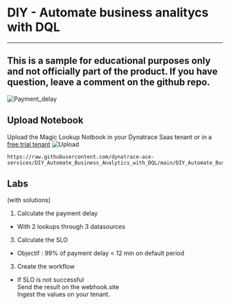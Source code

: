 # DIY - Automate business analitycs with DQL 
---


This is a sample for educational purposes only and not officially part of the product.
If you have question, leave a comment on the github repo.
---

![Payment_delay](https://github.com/dynatrace-ace-services/magic_lookup/blob/main/payment_delay.png?raw=true)

## Upload Notebook
Upload the Magic Lookup Notbook in your Dynatrace Saas tenant or in a [free trial tenant](https://www.dynatrace.com/trial) 
![Upload](https://github.com/dynatrace-ace-services/magic_lookup/blob/main/upload_notebook.png?raw=true)

    https://raw.githubusercontent.com/dynatrace-ace-services/DIY_Automate_Business_Analytics_with_DQL/main/DIY_Automate_Business_Analytics.json  


##  Labs
(with solutions) 
1) Calculate the payment delay  

- With 2 lookups through 3 datasources  

3) Calculate the SLO   

- Objectif : 99% of payment delay < 12 min on default period  

3) Create the workflow  

- If SLO is not successful  
Send the result on the webhook.site  
Ingest the values on your tenant.
